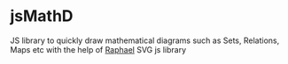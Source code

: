 jsMathD
=======

JS library to quickly draw mathematical diagrams such as Sets, Relations, Maps etc
with the help of [Raphael](http://raphaeljs.com/) SVG js library
